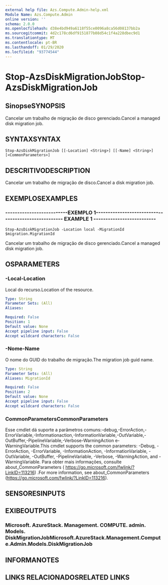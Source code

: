 ```yaml
---
external help file: Azs.Compute.Admin-help.xml
Module Name: Azs.Compute.Admin
online version: ''
schema: 2.0.0
ms.openlocfilehash: d38e4bd949a6118f55ce0096a8ca56d08137bb2a
ms.sourcegitcommit: 4d2c178cd6df9151877b08d54c1f4a228dbec9d1
ms.translationtype: MT
ms.contentlocale: pt-BR
ms.lasthandoff: 01/29/2020
ms.locfileid: "93774544"
---
```

# <span data-ttu-id="16b38-101">Stop-AzsDiskMigrationJob</span><span class="sxs-lookup"><span data-stu-id="16b38-101">Stop-AzsDiskMigrationJob</span></span>

## <span data-ttu-id="16b38-102">Sinopse</span><span class="sxs-lookup"><span data-stu-id="16b38-102">SYNOPSIS</span></span>
<span data-ttu-id="16b38-103">Cancelar um trabalho de migração de disco gerenciado.</span><span class="sxs-lookup"><span data-stu-id="16b38-103">Cancel a managed disk migration job.</span></span>

## <span data-ttu-id="16b38-104">SYNTAX</span><span class="sxs-lookup"><span data-stu-id="16b38-104">SYNTAX</span></span>

```
Stop-AzsDiskMigrationJob [[-Location] <String>] [[-Name] <String>] [<CommonParameters>]
```

## <span data-ttu-id="16b38-105">DESCRITIVO</span><span class="sxs-lookup"><span data-stu-id="16b38-105">DESCRIPTION</span></span>
<span data-ttu-id="16b38-106">Cancelar um trabalho de migração de disco.</span><span class="sxs-lookup"><span data-stu-id="16b38-106">Cancel a disk migration job.</span></span>

## <span data-ttu-id="16b38-107">EXEMPLOS</span><span class="sxs-lookup"><span data-stu-id="16b38-107">EXAMPLES</span></span>

### <span data-ttu-id="16b38-108">--------------------------EXEMPLO 1--------------------------</span><span class="sxs-lookup"><span data-stu-id="16b38-108">-------------------------- EXAMPLE 1 --------------------------</span></span>
```
Stop-AzsDiskMigrationJob -Location local -MigrationId $migration.MigrationId
```

<span data-ttu-id="16b38-109">Cancelar um trabalho de migração de disco gerenciado.</span><span class="sxs-lookup"><span data-stu-id="16b38-109">Cancel a managed disk migration job.</span></span>

## <span data-ttu-id="16b38-110">OS</span><span class="sxs-lookup"><span data-stu-id="16b38-110">PARAMETERS</span></span>

### <span data-ttu-id="16b38-111">-Local</span><span class="sxs-lookup"><span data-stu-id="16b38-111">-Location</span></span>
<span data-ttu-id="16b38-112">Local do recurso.</span><span class="sxs-lookup"><span data-stu-id="16b38-112">Location of the resource.</span></span>

```yaml
Type: String
Parameter Sets: (All)
Aliases: 

Required: False
Position: 1
Default value: None
Accept pipeline input: False
Accept wildcard characters: False
```

### <span data-ttu-id="16b38-113">-Nome</span><span class="sxs-lookup"><span data-stu-id="16b38-113">-Name</span></span>
<span data-ttu-id="16b38-114">O nome do GUID do trabalho de migração.</span><span class="sxs-lookup"><span data-stu-id="16b38-114">The migration job guid name.</span></span>

```yaml
Type: String
Parameter Sets: (All)
Aliases: MigrationId

Required: False
Position: 2
Default value: None
Accept pipeline input: False
Accept wildcard characters: False
```

### <span data-ttu-id="16b38-115">CommonParameters</span><span class="sxs-lookup"><span data-stu-id="16b38-115">CommonParameters</span></span>
<span data-ttu-id="16b38-116">Esse cmdlet dá suporte a parâmetros comuns:-debug,-ErrorAction,-ErrorVariable,-Informationaction,-InformationVariable,-OutVariable,-OutBuffer,-PipelineVariable,-Verbose-WarningAction e-WarningVariable.</span><span class="sxs-lookup"><span data-stu-id="16b38-116">This cmdlet supports the common parameters: -Debug, -ErrorAction, -ErrorVariable, -InformationAction, -InformationVariable, -OutVariable, -OutBuffer, -PipelineVariable, -Verbose, -WarningAction, and -WarningVariable.</span></span> <span data-ttu-id="16b38-117">Para obter mais informações, consulte about_CommonParameters ( https://go.microsoft.com/fwlink/?LinkID=113216) .</span><span class="sxs-lookup"><span data-stu-id="16b38-117">For more information, see about_CommonParameters (https://go.microsoft.com/fwlink/?LinkID=113216).</span></span>

## <span data-ttu-id="16b38-118">SENSORES</span><span class="sxs-lookup"><span data-stu-id="16b38-118">INPUTS</span></span>

## <span data-ttu-id="16b38-119">EXIBE</span><span class="sxs-lookup"><span data-stu-id="16b38-119">OUTPUTS</span></span>

### <span data-ttu-id="16b38-120">Microsoft. AzureStack. Management. COMPUTE. admin. Models. DiskMigrationJob</span><span class="sxs-lookup"><span data-stu-id="16b38-120">Microsoft.AzureStack.Management.Compute.Admin.Models.DiskMigrationJob</span></span>

## <span data-ttu-id="16b38-121">INFORMA</span><span class="sxs-lookup"><span data-stu-id="16b38-121">NOTES</span></span>

## <span data-ttu-id="16b38-122">LINKS RELACIONADOS</span><span class="sxs-lookup"><span data-stu-id="16b38-122">RELATED LINKS</span></span>

